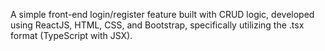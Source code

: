A simple front-end login/register feature built with CRUD logic, developed using ReactJS, HTML, CSS, and Bootstrap, specifically utilizing the .tsx format (TypeScript with JSX).
